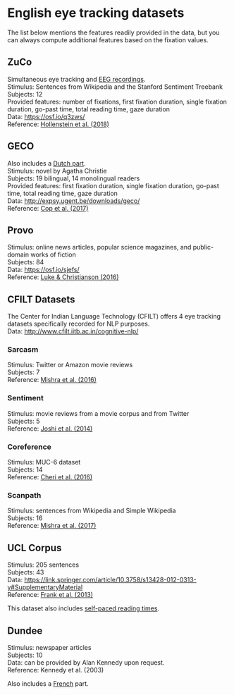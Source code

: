 # English eye tracking datasets

The list below mentions the features readily provided in the data, but you can always compute additional features based on the fixation values.

## ZuCo

Simultaneous eye tracking and [EEG recordings](https://github.com/norahollenstein/cognitiveNLP-dataCollection/tree/master/eeg/english#zurich-cognitive-language-processing-corpus-zuco).  
Stimulus: Sentences from Wikipedia and the Stanford Sentiment Treebank  
Subjects: 12  
Provided features:  number of fixations, first fixation duration, single fixation duration, go-past time, total reading time, gaze duration  
Data: https://osf.io/q3zws/  
Reference: [Hollenstein et al. (2018)](https://www.nature.com/articles/sdata2018291)

## GECO

Also includes a [Dutch part](https://github.com/norahollenstein/cognitiveNLP-dataCollection/tree/master/eye-tracking/dutch#geco).  
Stimulus: novel by Agatha Christie  
Subjects: 19 bilingual, 14 monolingual readers  
Provided features: first fixation duration, single fixation duration, go-past time, total reading time, gaze duration   
Data: http://expsy.ugent.be/downloads/geco/   
Reference: [Cop et al. (2017)](https://link.springer.com/article/10.3758/s13428-016-0734-0)

## Provo

Stimulus: online news articles, popular science magazines, and public-domain works of fiction  
Subjects: 84  
Data: https://osf.io/sjefs/  
Reference: [Luke & Christianson (2016)](https://link.springer.com/content/pdf/10.3758/s13428-017-0908-4.pdf)

## CFILT Datasets

The Center for Indian Language Technology (CFILT) offers 4 eye tracking datasets specifically recorded for NLP purposes.  
Data: http://www.cfilt.iitb.ac.in/cognitive-nlp/

### Sarcasm

Stimulus: Twitter or Amazon movie reviews  
Subjects: 7  
Reference: [Mishra et al. (2016)](http://www.cfilt.iitb.ac.in/cognitive-nlp/papers/aaai16-sarcasm_understandability.pdf)

### Sentiment

Stimulus: movie reviews from a movie corpus and from Twitter  
Subjects: 5  
Reference: [Joshi et al. (2014)](http://www.cfilt.iitb.ac.in/cognitive-nlp/papers/acl14-sac.pdf)

### Coreference

Stimulus: MUC-6 dataset  
Subjects: 14  
Reference: [Cheri et al. (2016)](http://www.cfilt.iitb.ac.in/cognitive-nlp/papers/cogacll16-coref.pdf)

### Scanpath

Stimulus: sentences from Wikipedia and Simple Wikipedia  
Subjects: 16  
Reference: [Mishra et al. (2017)](http://www.cfilt.iitb.ac.in/cognitive-nlp/papers/aaai17-scanpath-complexity.pdf)

## UCL Corpus

Stimulus: 205 sentences  
Subjects: 43  
Data: https://link.springer.com/article/10.3758/s13428-012-0313-y#SupplementaryMaterial  
Reference: [Frank et al. (2013)](https://link.springer.com/article/10.3758/s13428-012-0313-y)

This dataset also includes [self-paced reading times](https://github.com/norahollenstein/cognitiveNLP-dataCollection/blob/master/self-paced-reading/english/README.md#ucl-corpus).

## Dundee

Stimulus: newspaper articles  
Subjects: 10  
Data: can be provided by Alan Kennedy upon request.  
Reference: Kennedy et al. (2003)

Also includes a [French](https://github.com/norahollenstein/cognitiveNLP-dataCollection/tree/master/eye-tracking/french#dundee) part.
